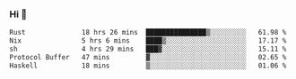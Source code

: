 ### Hi 👋

<!--START_SECTION:waka-->

```txt
Rust              18 hrs 26 mins  ███████████████▒░░░░░░░░░   61.98 %
Nix               5 hrs 6 mins    ████▒░░░░░░░░░░░░░░░░░░░░   17.17 %
sh                4 hrs 29 mins   ███▓░░░░░░░░░░░░░░░░░░░░░   15.11 %
Protocol Buffer   47 mins         ▓░░░░░░░░░░░░░░░░░░░░░░░░   02.65 %
Haskell           18 mins         ▒░░░░░░░░░░░░░░░░░░░░░░░░   01.06 %
```

<!--END_SECTION:waka-->
